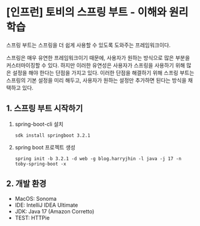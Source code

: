 # [인프런] 토비의 스프링 부트 - 이해와 원리 학습

스프링 부트는 스프링을 더 쉽게 사용할 수 있도록 도와주는 프레임워크이다.

스프링은 매우 유연한 프레임워크이기 때문에, 사용자가 원하는 방식으로 많은 부분을 커스터마이징할 수 있다. 
하지만 이러한 유연성은 사용자가 스프링을 사용하기 위해 많은 설정을 해야 한다는 단점을 가지고 있다. 
이러한 단점을 해결하기 위해 스프링 부트는 스프링의 기본 설정을 미리 해두고, 사용자가 원하는 설정만 추가하면 된다는 방식을 채택하고 있다.

## 1. 스프링 부트 시작하기

1. spring-boot-cli 설치
    ```shell
    sdk install springboot 3.2.1
    ```
2. spring boot 프로젝트 생성
    ```shell
    spring init -b 3.2.1 -d web -g blog.harryjhin -l java -j 17 -n toby-spring-boot -x
    ```

## 2. 개발 환경

- MacOS: Sonoma
- IDE: IntelliJ IDEA Ultimate
- JDK: Java 17 (Amazon Corretto)
- TEST: HTTPie
